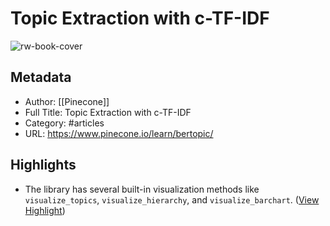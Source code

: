# Topic Extraction with c-TF-IDF

![rw-book-cover](https://www.pinecone.io/images/bertopic-0.png)

## Metadata
- Author: [[Pinecone]]
- Full Title: Topic Extraction with c-TF-IDF
- Category: #articles
- URL: https://www.pinecone.io/learn/bertopic/

## Highlights
- The library has several built-in visualization methods like `visualize_topics`, `visualize_hierarchy`, and `visualize_barchart`. ([View Highlight](https://read.readwise.io/read/01h369mg1sbgynb6a0zamd4ta0))
